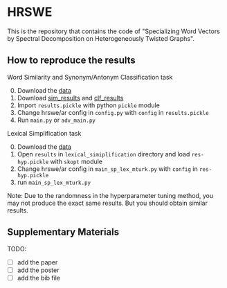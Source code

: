 # HRSWE

This is the repository that contains the code of "Specializing Word Vectors by Spectral Decomposition on Heterogeneously Twisted Graphs".


## How to reproduce the results

Word Similarity and Synonym/Antonym Classification task

0. Download the [data](https://www.dropbox.com/s/q66b1j8f0fuodsx/data.zip?dl=0)
1. Download [sim_results](https://www.dropbox.com/s/chqg0psxnu0tnl1/sim_results.zip?dl=0) and [clf_results](https://www.dropbox.com/s/mrfvjnfs91x8561/clf_results.zip?dl=0)
2. Import `results.pickle` with python `pickle` module
3. Change hrswe/ar config in `config.py` with `config` in `results.pickle`
4. Run `main.py` or `adv_main.py`

Lexical Simplification task

0. Download the [data](https://www.dropbox.com/s/q66b1j8f0fuodsx/data.zip?dl=0)
1. Open `results` in `lexical_simiplification` directory and load `res-hyp.pickle` with `skopt` module
2. Change hrswe/ar config in `main_sp_lex_mturk.py` with `config` in `res-hyp.pickle`
3. run `main_sp_lex_mturk.py`

Note: Due to the randomness in the hyperparameter tuning method, you may not produce the exact same results. But you should obtain similar results.

## Supplementary Materials

TODO:

- [ ] add the paper
- [ ] add the poster 
- [ ] add the bib file 